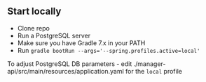 ## Start locally

- Clone repo
- Run a PostgreSQL server
- Make sure you have Gradle 7.x in your PATH
- Run `gradle bootRun --args='--spring.profiles.active=local'`

To adjust PostgreSQL DB parameters - edit ./manager-api/src/main/resources/application.yaml for the `local` profile
